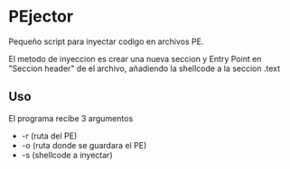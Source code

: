 # PEjector
Pequeño script para inyectar codigo en archivos PE.

El metodo de inyeccion es crear una nueva seccion y Entry Point en "Seccion header" de el archivo, añadiendo la shellcode a la seccion .text

## Uso
El programa recibe 3 argumentos

- -r (ruta del PE)
- -o (ruta donde se guardara el PE)
- -s (shellcode a inyectar)
